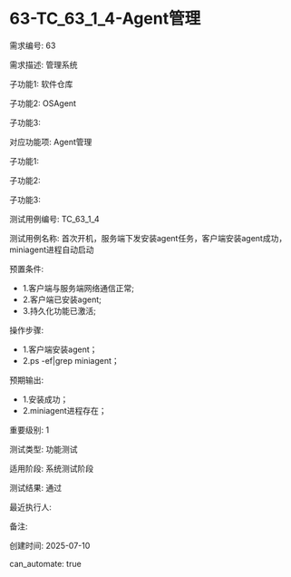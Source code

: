 # 63-TC_63_1_4-Agent管理

需求编号: 63

需求描述: 管理系统

子功能1: 软件仓库

子功能2: OSAgent

子功能3: 


对应功能项: Agent管理

子功能1: 

子功能2: 

子功能3: 


测试用例编号: TC_63_1_4

测试用例名称: 首次开机，服务端下发安装agent任务，客户端安装agent成功，miniagent进程自动启动

预置条件:
- 1.客户端与服务端网络通信正常;
- 2.客户端已安装agent;
- 3.持久化功能已激活;

操作步骤:
- 1.客户端安装agent；
- 2.ps -ef|grep miniagent；

预期输出:
- 1.安装成功；
- 2.miniagent进程存在；

重要级别: 1

测试类型: 功能测试

适用阶段: 系统测试阶段

测试结果: 通过

最近执行人: 

备注: 

创建时间: 2025-07-10

can_automate: true
